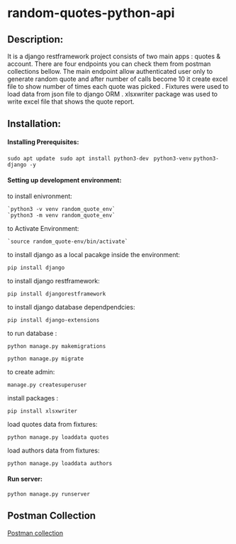# random-quotes-python-api
## Description:
It is a django restframework project consists of two main apps :
quotes & account.
There are four endpoints you can check them from postman collections bellow.
The main endpoint allow authenticated user only to generate random quote and after number of calls become 10 it create excel file to show number of times each quote was picked .
Fixtures were used to load data from json file to django ORM .
xlsxwriter package was used to write excel file that shows the quote report.
## Installation:
#### Installing Prerequisites:
`sudo apt update `
`sudo apt install python3-dev `
`python3-venv`
`python3-django -y`
#### Setting up development environment:


to install enivronment:

    `python3 -v venv random_quote_env`
    `python3 -m venv random_quote_env`

to Activate Environment:

    `source random_quote-env/bin/activate`
to install django as a local pacakge inside the environment:

   `pip install django`

to install django restframework:

 `pip install djangorestframework`

to install django database dependpendcies:

`pip install django-extensions`

to run database :

   `python manage.py makemigrations`

   `python manage.py migrate`

to create admin:

`manage.py createsuperuser`

install packages :

`pip install xlsxwriter`

load quotes data from fixtures:

`python manage.py loaddata quotes`

load authors data from fixtures:

`python manage.py loaddata authors`

#### Run server:
`python manage.py runserver`


## Postman Collection 
[Postman collection](https://drive.google.com/file/d/1dkxjFgkJGOyhDdrZ0Rpxa07oNMYfqyRs/view?usp=sharing)
